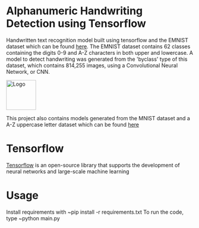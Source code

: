 # Alphanumeric Handwriting Detection using Tensorflow

Handwritten text recognition model built using tensorflow and the EMNIST dataset which can be found [here](https://www.nist.gov/itl/products-and-services/emnist-dataset). The EMNIST dataset contains 62 classes containing the digits 0-9 and A-Z characters in both upper and lowercase. A model to detect handwriting was generated from the 'byclass' type of this dataset, which contains 814,255 images, using a Convolutional Neural Network, or CNN. 


<a href="https://github.com/mpeng72/handwritingdetection">
    <img src="/blob/main/img/img_0.png" alt="Logo" width="80" height="80">
  </a>

This project also contains models generated from the MNIST dataset and a A-Z uppercase letter dataset which can be found [here](https://www.kaggle.com/datasets/sachinpatel21/az-handwritten-alphabets-in-csv-format)

# Tensorflow

[Tensorflow](https://www.tensorflow.org/api_docs/python/tf) is an open-source library that supports the development of neural networks and large-scale machine learning

# Usage
Install requirements with ~pip install -r requirements.txt
To run the code, type ~python main.py

